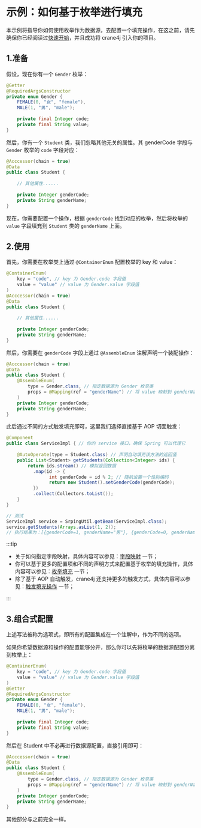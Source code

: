 # 示例：如何基于枚举进行填充

本示例将指导你如何使用枚举作为数据源，去配置一个填充操作，在这之前，请先确保你已经阅读过[快速开始](./../user_guide/getting_started/getting_started_abstract.md)，并且成功将 crane4j 引入你的项目。

## 1.准备

假设，现在你有一个 `Gender` 枚举：

~~~java
@Getter
@RequiredArgsConstructor
private enum Gender {
    FEMALE(0, "女", "female"), 
  	MALE(1, "男", "male");
  
    private final Integer code;
    private final String value;
}
~~~

然后，你有一个 `Student` 类，我们忽略其他无关的属性。其 genderCode 字段与 `Gender` 枚举的 `code` 字段对应：

~~~java
@Acccessor(chain = true)
@Data
public class Student {
  
  	// 其他属性......
  
  	private Integer genderCode;
  	private String genderName;
}
~~~

现在，你需要配置一个操作，根据 `genderCode` 找到对应的枚举，然后将枚举的 `value` 字段填充到 `Student` 类的 `genderName` 上面。

## 2.使用

首先，你需要在枚举类上通过 `@ContainerEnum` 配置枚举的 key 和 value：

~~~java
@ContainerEnum(
    key = "code", // key 为 Gender.code 字段值
    value = "value" // value 为 Gender.value 字段值
)
@Acccessor(chain = true)
@Data
public class Student {
  
  	// 其他属性......
  
  	private Integer genderCode;
  	private String genderName;
}
~~~

然后，你需要在 `genderCode` 字段上通过 `@AssembleEnum` 注解声明一个装配操作：

~~~java
@Acccessor(chain = true)
@Data
public class Student {
  	@AssembleEnum(
        type = Gender.class, // 指定数据源为 Gender 枚举类
      	props = @Mapping(ref = "genderName") // 将 value 映射到 genderName 字段上
    )
  	private Integer genderCode;
  	private String genderName;
}
~~~

此后通过不同的方式触发填充即可，这里我们选择直接基于 AOP 切面触发：

~~~java
@Component
public class ServiceImpl { // 你的 service 接口，确保 Spring 可以代理它
  	
  	@AutoOperate(type = Student.class) // 声明自动填充该方法的返回值
    public List<Student> getStudents(Collection<Integer> ids) {
      	return ids.stream() // 模拟返回数据
          .map(id -> {
            	int genderCode = id % 2; // 随机设置一个性别编码
            	return new Student().setGenderCode(genderCode);
          })
          .collect(Collectors.toList());
    }
}

// 测试
ServiceImpl service = SrpingUtil.getBean(ServiceImpl.class);
service.getStudents(Arrays.asList(1, 2)); 
// 执行结果为：[{genderCode=1, genderName="男"}, {genderCode=0, genderName="女"}]
~~~

:::tip

- 关于如何指定字段映射，具体内容可以参见：[字段映射](./../basic/property_mapping.md) 一节；
- 你可以基于更多的配置项和不同的声明方式来配置基于枚举的填充操作，具体内容可以参见：[枚举填充](./../basic/container/enum_container.md) 一节；
- 除了基于 AOP 自动触发，crane4j 还支持更多的触发方式，具体内容可以参见：[触发填充操作](./../basic/trigger_operation.md) 一节；

:::

## 3.组合式配置

上述写法被称为选项式，即所有的配置集成在一个注解中，作为不同的选项。

如果你希望数据源和操作的配置能够分开，那么你可以先将枚举的数据源配置分离到枚举上：

~~~java
@ContainerEnum(
    key = "code", // key 为 Gender.code 字段值
    value = "value" // value 为 Gender.value 字段值
)
@Getter
@RequiredArgsConstructor
private enum Gender {
    FEMALE(0, "女", "female"), 
  	MALE(1, "男", "male");
  
    private final Integer code;
    private final String value;
}
~~~

然后在 Student 中不必再进行数据源配置，直接引用即可：

~~~java
@Acccessor(chain = true)
@Data
public class Student {
  	@AssembleEnum(
        type = Gender.class, // 指定数据源为 Gender 枚举类
      	props = @Mapping(ref = "genderName") // 将 value 映射到 genderName 字段上
    )
  	private Integer genderCode;
  	private String genderName;
}
~~~

其他部分与之前完全一样。
